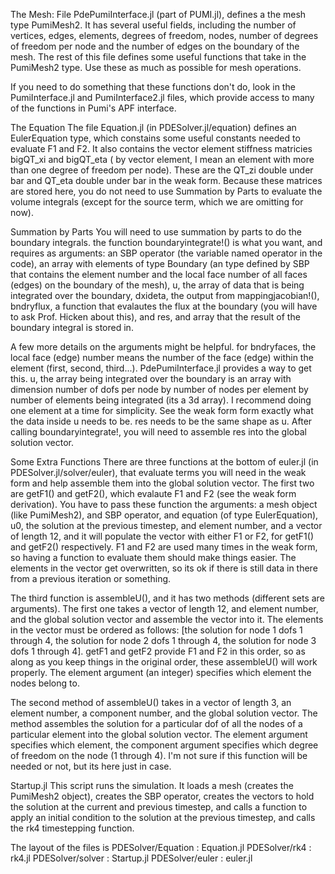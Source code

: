 The Mesh:
  File PdePumiInterface.jl (part of PUMI.jl), defines a the mesh type PumiMesh2.  It has several useful fields, including the number of vertices, edges, elements, degrees of freedom, nodes, number of degrees of freedom per node and the number of edges on the boundary of the mesh.  The rest of this file defines some useful functions that take in the PumiMesh2 type.  Use these as much as possible for mesh operations.

  If you need to do something that these functions don't do, look in the PumiInterface.jl and PumiInterface2.jl files, which provide access to many of the functions in Pumi's APF interface.

The Equation
  The file Equation.jl (in PDESolver.jl/equation) defines an EulerEquation type, which constains some useful constants needed to evaluate F1 and F2.  It also contains the vector element stiffness matricies bigQT_xi and bigQT_eta ( by vector element, I mean an element with more than one degree of freedom per node).  These are the QT_zi double under bar and QT_eta double under bar in the weak form.  Because these matrices are stored here, you do not need to use Summation by Parts to evaluate the volume integrals (except for the source term, which we are omitting for now).

Summation by Parts
  You will need to use summation by parts to do the boundary integrals.  the function boundaryintegrate!() is what you want, and requires as arguments: an SBP operator (the variable named operator in the code), an array with elements of type Boundary (an type defined by SBP that contains the element number and the local face number of all faces (edges) on the boundary of the mesh), u, the array of data that is being integrated over the boundary, dxideta, the output from mappingjacobian!(), bndryflux, a function that evalautes the flux at the boundary (you will have to ask Prof. Hicken about this), and res, and array that the result of the boundary integral is stored in.  

  A few more details on the arguments might be helpful.  for bndryfaces, the local face (edge) number means the number of the face (edge) within the element (first, second, third...).  PdePumiInterface.jl provides a way to get this.  u, the array being integrated over the boundary is an array with dimension number of dofs per node by number of nodes per element by number of elements being integrated (its a 3d array).  I recommend doing one element at a time for simplicity.  See the weak form form exactly what the data inside u needs to be.  res needs to be the same shape as u.  After calling boundaryintegrate!, you will need to assemble res into the global solution vector.

Some Extra Functions
  There are three functions at the bottom of euler.jl (in PDESolver.jl/solver/euler), that evaluate terms you will need in the weak form and help assemble them into the global solution vector.  The first two are getF1() and getF2(), which evalaute F1 and F2 (see the weak form derivation).  You have to pass these function the arguments: a mesh object (like PumiMesh2), and SBP operator, and equation (of type EulerEquation), u0, the solution at the previous timestep, and element number, and a vector of length 12, and it will populate the vector with either F1 or F2, for getF1() and getF2() respectively.  F1 and F2 are used many times in the weak form, so having a function to evaluate them should make things easier.  The elements in the vector get overwritten, so its ok if there is still data in there from a previous iteration or something.

  The third function is assembleU(), and it has two methods (different sets are arguments).  The first one takes a vector of length 12, and element number, and the global solution vector and assemble the vector into it.  The elements in the vector must be ordered as follows: [the solution for node 1 dofs 1 through 4, the solution for node 2 dofs 1 through 4, the solution for node 3 dofs 1 through 4].  getF1 and getF2 provide F1 and F2 in this order, so as along as you keep things in the original order, these assembleU() will work properly.  The element argument (an integer) specifies which element the nodes belong to.

  The second method of assembleU() takes in a vector of length 3, an element number, a component number, and the global solution vector.  The method assembles the solution for a particular dof of all the nodes of a particular element into the global solution vector.  The element argument specifies which element, the component argument specifies which degree of freedom on the node (1 through 4).  I'm not sure if this function will be needed or not, but its here just in case.

Startup.jl
  This script runs the simulation.  It loads a mesh (creates the PumiMesh2 object), creates the SBP operator, creates the vectors to hold the solution at the current and previous timestep, and calls a function to apply an initial condition to the solution at the previous timestep, and calls the rk4 timestepping function.

The layout of the files is
PDESolver/Equation : Equation.jl
PDESolver/rk4  : rk4.jl
PDESolver/solver : Startup.jl
PDESolver/euler : euler.jl

